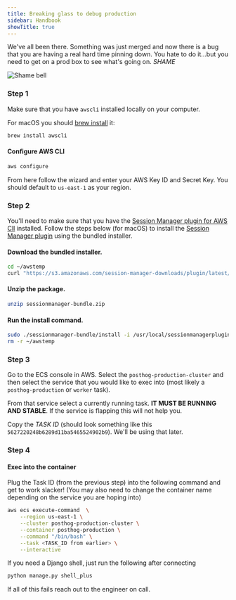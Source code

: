 ```yaml
---
title: Breaking glass to debug production
sidebar: Handbook
showTitle: true
---
```


We've all been there. Something was just merged and now there is a bug that you are having a real hard time pinning down.
You hate to do it...but you need to get on a prod box to see what's going on. _SHAME_

![Shame bell](https://media0.giphy.com/media/vX9WcCiWwUF7G/200.gif)

### Step 1

Make sure that you have `awscli` installed locally on your computer.

For macOS you should [brew install](https://formulae.brew.sh/formula/awscli) it:

```bash
brew install awscli
```

#### Configure AWS CLI

```bash
aws configure
```

From here follow the wizard and enter your AWS Key ID and Secret Key. You should default to `us-east-1` as your region.

### Step 2

You'll need to make sure that you have the [Session Manager plugin for AWS ClI](https://docs.aws.amazon.com/systems-manager/latest/userguide/session-manager-working-with-install-plugin.html) installed.
Follow the steps below (for macOS) to install the [Session Manager plugin](https://docs.aws.amazon.com/systems-manager/latest/userguide/session-manager-working-with-install-plugin.html) using the bundled installer.

#### Download the bundled installer.

```bash
cd ~/awstemp
curl "https://s3.amazonaws.com/session-manager-downloads/plugin/latest/mac/sessionmanager-bundle.zip" -o "sessionmanager-bundle.zip"
```

#### Unzip the package.

```bash
unzip sessionmanager-bundle.zip
```

#### Run the install command.

```bash
sudo ./sessionmanager-bundle/install -i /usr/local/sessionmanagerplugin -b /usr/local/bin/session-manager-plugin
rm -r ~/awstemp
```

### Step 3

Go to the ECS console in AWS. Select the `posthog-production-cluster` and then select the service that you would like to exec into (most likely a `posthog-production` or `worker` task).

From that service select a currently running task. **IT MUST BE RUNNING AND STABLE**. If the service is flapping this will not help you.

Copy the _TASK ID_ (should look something like this `5627220248b6289d11ba5465524902b9`). We'll be using that later.

### Step 4

#### Exec into the container

Plug the Task ID (from the previous step) into the following command and get to work slacker!
(You may also need to change the container name depending on the service you are hoping into)

```bash
aws ecs execute-command  \
    --region us-east-1 \
    --cluster posthog-production-cluster \
    --container posthog-production \
    --command "/bin/bash" \
    --task <TASK_ID from earlier> \
    --interactive 
```

If you need a Django shell, just run the following after connecting

```bash
python manage.py shell_plus
```

If all of this fails reach out to the engineer on call.
